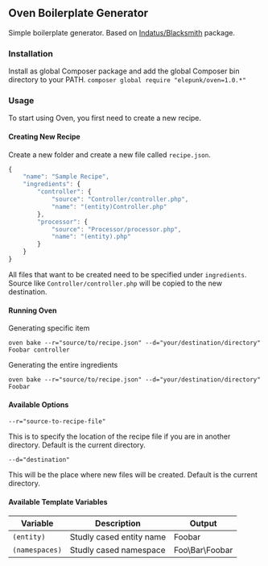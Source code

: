 ## Oven Boilerplate Generator

Simple boilerplate generator. Based on [Indatus/Blacksmith](https://github.com/Indatus/blacksmith) package.

### Installation

Install as global Composer package and add the global Composer bin directory to your PATH.
```composer global require "elepunk/oven=1.0.*"```

### Usage

To start using Oven, you first need to create a new recipe.

#### Creating New Recipe

Create a new folder and create a new file called ```recipe.json```.

```javascript
{
    "name": "Sample Recipe",
    "ingredients": {
        "controller": {
            "source": "Controller/controller.php",
            "name": "(entity)Controller.php"
        },
        "processor": {
            "source": "Processor/processor.php",
            "name": "(entity).php"
        }
    }
}
```

All files that want to be created need to be specified under ```ingredients```. Source like ```Controller/controller.php``` will be copied to the new destination.

#### Running Oven

Generating specific item

```oven bake --r="source/to/recipe.json" --d="your/destination/directory" Foobar controller```

Generating the entire ingredients

```oven bake --r="source/to/recipe.json" --d="your/destination/directory" Foobar```

#### Available Options

`--r="source-to-recipe-file"`

This is to specify the location of the recipe file if you are in another directory. Default is the current directory.

`--d="destination"`

This will be the place where new files will be created. Default is the current directory.

#### Available Template Variables

Variable | Description | Output
--- | --- | ---
`(entity)` | Studly cased entity name | Foobar
`(namespaces)` | Studly cased namespace | Foo\Bar\Foobar
